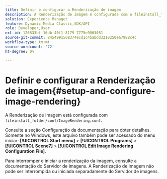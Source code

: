 ```yaml
---
title: Definir e configurar a Renderização de imagem
description: A Renderização de imagem é configurada com o fileinstall_folder/conf/ImageRendering.conf.
solution: Experience Manager
feature: Dynamic Media Classic,SDK/API
role: Developer,User
exl-id: 126833bf-16db-40f1-8179-7775e9063081
source-git-commit: 8454991568374ecd1c4babdd3210250ea7988c4c
workflow-type: tm+mt
source-wordcount: '72'
ht-degree: 0%

---
```


# Definir e configurar a Renderização de imagem{#setup-and-configure-image-rendering}

A Renderização de Imagem está configurada com `fileinstall_folder/conf/ImageRendering.conf`.

Consulte a seção Configuração da documentação para obter detalhes. Somente no Windows, este arquivo também pode ser acessado do menu iniciar: **[!UICONTROL Start menu]** > **[!UICONTROL Programs]** > **[!UICONTROL Scene7]** > **[!UICONTROL Edit Image Rendering Configuration File]**.

Para interromper e iniciar a renderização da imagem, consulte a documentação do Servidor de imagens. A Renderização de imagem não pode ser interrompida ou iniciada separadamente do Servidor de imagens.

